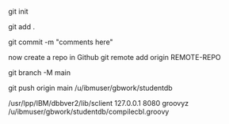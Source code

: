 git init

git add .

git commit -m "comments here"

now create a repo in Github
git remote add origin REMOTE-REPO

git branch -M main

git push origin main
/u/ibmuser/gbwork/studentdb

/usr/lpp/IBM/dbbver2/lib/sclient 127.0.0.1 8080 groovyz  /u/ibmuser/gbwork/studentdb/compilecbl.groovy
